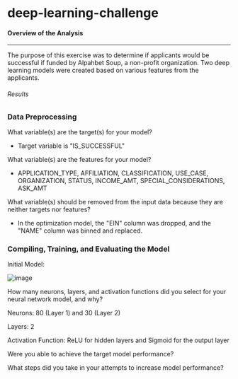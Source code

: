# deep-learning-challenge


#### Overview of the Analysis
____________________________________________________________________________________________________________________________________________________________________________________________________________________________________________________

The purpose of this exercise was to determine if applicants would be successful if funded by Alpahbet Soup, a non-profit organization. Two deep learning models were created based on various features from the applicants.


###### Results 

### Data Preprocessing

What variable(s) are the target(s) for your model?
  * Target variable is "IS_SUCCESSFUL"

What variable(s) are the features for your model?
  * APPLICATION_TYPE, AFFILIATION, CLASSIFICATION, USE_CASE,  ORGANIZATION, STATUS, INCOME_AMT, SPECIAL_CONSIDERATIONS, ASK_AMT
       
What variable(s) should be removed from the input data because they are neither targets nor features?
  * In the optimization model, the "EIN" column was dropped, and the "NAME" column was binned and replaced.

### Compiling, Training, and Evaluating the Model

Initial Model:


![image](https://github.com/JasmineK20/deep-learning-challenge/assets/135649789/02f6a919-30ad-457e-a0d0-48c67c192bac)



How many neurons, layers, and activation functions did you select for your neural network model, and why?

Neurons: 80 (Layer 1) and 30 (Layer 2)

Layers: 2

Activation Function: ReLU for hidden layers and Sigmoid for the output layer






Were you able to achieve the target model performance?


What steps did you take in your attempts to increase model performance?



